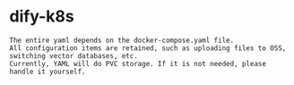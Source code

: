 # dify-k8s
    
    The entire yaml depends on the docker-compose.yaml file.
    All configuration items are retained, such as uploading files to OSS, switching vector databases, etc.
    Currently, YAML will do PVC storage. If it is not needed, please handle it yourself.